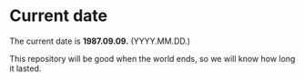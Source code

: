 # Current date

The current date is **1987.09.09.** (YYYY.MM.DD.)

This repository will be good when the world ends, so we will know how long it lasted.